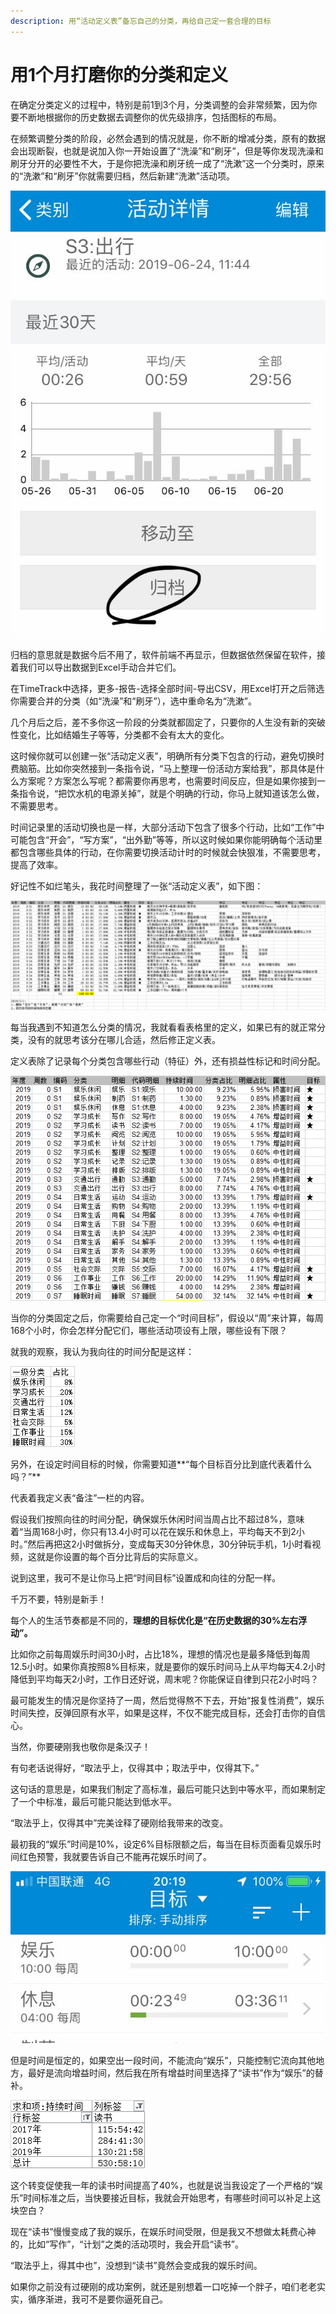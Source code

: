 ```yaml
---
description: 用“活动定义表”备忘自己的分类，再给自己定一套合理的目标
---
```


# 用1个月打磨你的分类和定义

在确定分类定义的过程中，特别是前1到3个月，分类调整的会非常频繁，因为你要不断地根据你的历史数据去调整你的优先级排序，包括图标的布局。

在频繁调整分类的阶段，必然会遇到的情况就是，你不断的增减分类，原有的数据会出现断裂，也就是说加入你一开始设置了“洗澡”和“刷牙”，但是等你发现洗澡和刷牙分开的必要性不大，于是你把洗澡和刷牙统一成了“洗漱”这一个分类时，原来的“洗漱”和“刷牙”你就需要归档，然后新建“洗漱”活动项。

![aTimeLogger&#x5B89;&#x5353;&#x6CA1;&#x6709;&#x201C;&#x5F52;&#x6863;&#x529F;&#x80FD;&#x201D;](../.gitbook/assets/tu-pian%20%2833%29.png)

归档的意思就是数据今后不用了，软件前端不再显示，但数据依然保留在软件，接着我们可以导出数据到Excel手动合并它们。

在TimeTrack中选择，更多-报告-选择全部时间-导出CSV，用Excel打开之后筛选你需要合并的分类（如“洗澡”和“刷牙”），选中重命名为“洗漱”。

几个月后之后，差不多你这一阶段的分类就都固定了，只要你的人生没有新的突破性变化，比如结婚生子等等，分类都不会有太大的变化。

这时候你就可以创建一张“活动定义表”，明确所有分类下包含的行动，避免切换时费脑筋。比如你突然接到一条指令说，“马上整理一份活动方案给我”，那具体是什么方案呢？方案怎么写呢？都需要你再思考，也需要时间反应，但是如果你接到一条指令说，“把饮水机的电源关掉”，就是个明确的行动，你马上就知道该怎么做，不需要思考。

时间记录里的活动切换也是一样，大部分活动下包含了很多个行动，比如“工作”中可能包含“开会”，“写方案”，“出外勤”等等，所以这时候如果你能明确每个活动里都包含哪些具体的行动，在你需要切换活动计时的时候就会快狠准，不需要思考，提高了效率。

好记性不如烂笔头，我花时间整理了一张“活动定义表”，如下图：

![&#x6D3B;&#x52A8;&#x5B9A;&#x4E49;&#x8868;](../.gitbook/assets/tu-pian%20%2840%29.png)

每当我遇到不知道怎么分类的情况，我就看看表格里的定义，如果已有的就正常分类，没有的就思考该分在哪儿合适，然后修正定义表。

定义表除了记录每个分类包含哪些行动（特征）外，还有损益性标记和时间分配。

![](../.gitbook/assets/tu-pian%20%2842%29.png)

当你的分类固定之后，你需要给自己定一个“时间目标”，假设以“周”来计算，每周168个小时，你会怎样分配它们，哪些活动项设有上限，哪些设有下限？

就我的观察，我认为我向往的时间分配是这样：

![](../.gitbook/assets/tu-pian%20%28115%29.png)

另外，在设定时间目标的时候，你需要知道**“每个目标百分比到底代表着什么吗？”**

代表着我定义表“备注”一栏的内容。

假设我们按照向往的时间分配，确保娱乐休闲时间当周占比不超过8%，意味着“当周168小时，你只有13.4小时可以花在娱乐和休息上，平均每天不到2小时。”然后再把这2小时做拆分，变成每天30分钟休息，30分钟玩手机，1小时看视频，这就是你设置的每个百分比背后的实际意义。

说到这里，我可不是让你马上把“时间目标”设置成和向往的分配一样。

千万不要，特别是新手！

每个人的生活节奏都是不同的，**理想的目标优化是“在历史数据的30%左右浮动”。**

比如你之前每周娱乐时间30小时，占比18%，理想的情况也是最多降低到每周12.5小时。如果你真按照8%目标来，就是要你的娱乐时间马上从平均每天4.2小时降低到平均每天2小时，工作日还好说，周末呢？你能保证自律到只花2小时吗？

最可能发生的情况是你坚持了一周，然后觉得熬不下去，开始“报复性消费”，娱乐时间失控，反弹回原有水平，如果是这样，不仅不能完成目标，还会打击你的自信心。

当然，你要硬刚我也敬你是条汉子！

有句老话说得好，“取法乎上，仅得其中；取法乎中，仅得其下。”

这句话的意思是，如果我们制定了高标准，最后可能只达到中等水平，而如果制定了一个中标准，最后可能只能达到低水平。

“取法乎上，仅得其中”完美诠释了硬刚给我带来的改变。

最初我的“娱乐”时间是10%，设定6%目标限额之后，每当在目标页面看见娱乐时间红色预警，我就要告诉自己不能再花娱乐时间了。

![](../.gitbook/assets/tu-pian%20%2829%29.png)

但是时间是恒定的，如果空出一段时间，不能流向“娱乐”，只能控制它流向其他地方，最好是流向增益时间，然后我在所有增益时间里选择了“读书”作为“娱乐”的替补。

![](../.gitbook/assets/tu-pian%20%2899%29.png)

这个转变促使我一年的读书时间提高了40%，也就是说当我设定了一个严格的“娱乐”时间标准之后，当快要接近目标，我就会开始思考，有哪些时间可以补足上这块空白？

现在“读书”慢慢变成了我的娱乐，在娱乐时间受限，但是我又不想做太耗费心神的，比如“写作”，“计划”之类的活动项时，我会开启“读书”。

“取法乎上，得其中也”，没想到“读书”竟然会变成我的娱乐时间。

如果你之前没有过硬刚的成功案例，就还是别想着一口吃掉一个胖子，咱们老老实实，循序渐进，我可不是要你逼死自己。

